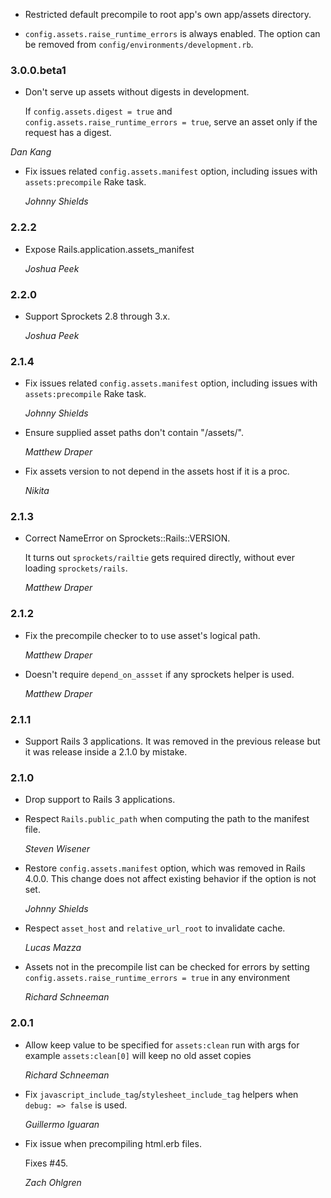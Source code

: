 *   Restricted default precompile to root app's own app/assets directory.

*   `config.assets.raise_runtime_errors` is always enabled. The option can be
    removed from `config/environments/development.rb`.

### 3.0.0.beta1

*   Don't serve up assets without digests in development.

    If `config.assets.digest = true` and `config.assets.raise_runtime_errors = true`,
    serve an asset only if the request has a digest.

*Dan Kang*

*   Fix issues related `config.assets.manifest` option, including issues with `assets:precompile` Rake task.

    *Johnny Shields*

### 2.2.2

*   Expose Rails.application.assets_manifest

    *Joshua Peek*


### 2.2.0

*   Support Sprockets 2.8 through 3.x.

    *Joshua Peek*


### 2.1.4

*   Fix issues related `config.assets.manifest` option, including issues with `assets:precompile` Rake task.

    *Johnny Shields*

*   Ensure supplied asset paths don't contain "/assets/".

    *Matthew Draper*

*   Fix assets version to not depend in the assets host if it is a proc.

    *Nikita*


### 2.1.3

*   Correct NameError on Sprockets::Rails::VERSION.

    It turns out `sprockets/railtie` gets required directly, without ever
    loading `sprockets/rails`.

    *Matthew Draper*


### 2.1.2

*   Fix the precompile checker to to use asset's logical path.

    *Matthew Draper*

*   Doesn't require `depend_on_assset` if any sprockets helper is used.

    *Matthew Draper*


### 2.1.1

*   Support Rails 3 applications. It was removed in the previous release
    but it was release inside a 2.1.0 by mistake.


### 2.1.0

*   Drop support to Rails 3 applications.

*   Respect `Rails.public_path` when computing the path to the manifest file.

    *Steven Wisener*

*   Restore `config.assets.manifest` option, which was removed in Rails 4.0.0.
    This change does not affect existing behavior if the option is not set.

    *Johnny Shields*

*   Respect `asset_host` and `relative_url_root` to invalidate cache.

    *Lucas Mazza*

*   Assets not in the precompile list can be checked for errors by setting
    `config.assets.raise_runtime_errors = true` in any environment

    *Richard Schneeman*


### 2.0.1

*   Allow keep value to be specified for `assets:clean` run with args
    for example `assets:clean[0]` will keep no old asset copies

    *Richard Schneeman*

*   Fix `javascript_include_tag`/`stylesheet_include_tag` helpers when `debug: => false` is used.

    *Guillermo Iguaran*

*   Fix issue when precompiling html.erb files.

    Fixes #45.

    *Zach Ohlgren*
